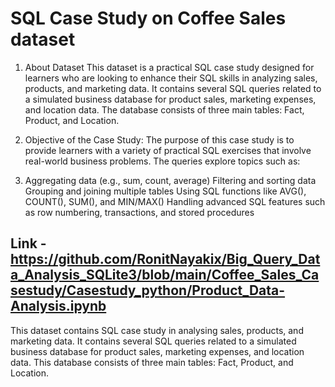 # SQL Case Study on Coffee Sales dataset

1. About Dataset This dataset is a practical SQL case study designed for learners who are looking to enhance their SQL skills in analyzing sales, products, and marketing data. It contains several SQL queries related to a simulated business database for product sales, marketing expenses, and location data. The database consists of three main tables: Fact, Product, and Location.

2. Objective of the Case Study: The purpose of this case study is to provide learners with a variety of practical SQL exercises that involve real-world business problems. The queries explore topics such as:

3. Aggregating data (e.g., sum, count, average) Filtering and sorting data Grouping and joining multiple tables Using SQL functions like AVG(), COUNT(), SUM(), and MIN/MAX() Handling advanced SQL features such as row numbering, transactions, and stored procedures

Link - https://github.com/RonitNayakix/Big_Query_Data_Analysis_SQLite3/blob/main/Coffee_Sales_Casestudy/Casestudy_python/Product_Data-Analysis.ipynb
-------------------------------------------------------------------------------------------------
This dataset contains SQL case study in analysing sales, products, and marketing data. It contains several SQL queries related to a simulated business database for product sales, marketing expenses, and location data. This database consists of three main tables: Fact, Product, and Location.
